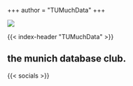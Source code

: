 +++
author = "TUMuchData"
+++

<img src="images/Logo-alpha-no-text.png" style="max-width: 100px;" />

{{< index-header "TUMuchData" >}}

## the munich database club.

{{< socials >}}
